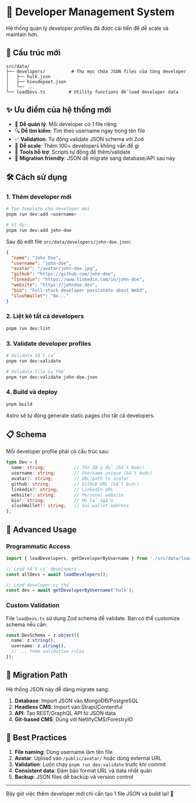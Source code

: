 # 🐬 Developer Management System

Hệ thống quản lý developer profiles đã được cải tiến để dễ scale và maintain hơn.

## 📁 Cấu trúc mới

```
src/data/
├── developers/          # Thư mục chứa JSON files của từng developer
│   ├── hulk.json
│   ├── hieudepoet.json
│   └── ...
└── loadDevs.ts         # Utility functions để load developer data
```

## ✨ Ưu điểm của hệ thống mới

- 🎯 **Dễ quản lý**: Mỗi developer có 1 file riêng
- 🔍 **Dễ tìm kiếm**: Tìm theo username ngay trong tên file
- ✅ **Validation**: Tự động validate JSON schema với Zod
- 🚀 **Dễ scale**: Thêm 100+ developers không vấn đề gì
- 🔧 **Tools hỗ trợ**: Scripts tự động để thêm/validate
- 📱 **Migration friendly**: JSON dễ migrate sang database/API sau này

## 🛠️ Cách sử dụng

### 1. Thêm developer mới

```bash
# Tạo template cho developer mới
pnpm run dev:add <username>

# Ví dụ:
pnpm run dev:add john-doe
```

Sau đó edit file `src/data/developers/john-doe.json`:

```json
{
  "name": "John Doe",
  "username": "john-doe",
  "avatar": "/avatar/john-doe.jpg",
  "github": "https://github.com/john-doe",
  "linkedin": "https://www.linkedin.com/in/john-doe",
  "website": "https://johndoe.dev",
  "bio": "Full-stack developer passionate about Web3",
  "slushWallet": "0x..."
}
```

### 2. Liệt kê tất cả developers

```bash
pnpm run dev:list
```

### 3. Validate developer profiles

```bash
# Validate tất cả
pnpm run dev:validate

# Validate file cụ thể
pnpm run dev:validate john-doe.json
```

### 4. Build và deploy

```bash
pnpm build
```

Astro sẽ tự động generate static pages cho tất cả developers.

## 📋 Schema

Mỗi developer profile phải có cấu trúc sau:

```typescript
type Dev = {
  name: string;           // Tên đầy đủ (bắt buộc)
  username: string;       // Username unique (bắt buộc)
  avatar?: string;        // URL/path to avatar
  github: string;         // GitHub URL (bắt buộc)
  linkedin?: string;      // LinkedIn URL
  website?: string;       // Personal website
  bio?: string;           // Mô tả ngắn
  slushWallet?: string;   // Sui wallet address
};
```

## 🔧 Advanced Usage

### Programmatic Access

```typescript
import { loadDevelopers, getDeveloperByUsername } from './src/data/loadDevs';

// Load tất cả developers
const allDevs = await loadDevelopers();

// Load developer cụ thể
const dev = await getDeveloperByUsername('hulk');
```

### Custom Validation

File `loadDevs.ts` sử dụng Zod schema để validate. Bạn có thể customize schema nếu cần:

```typescript
const DevSchema = z.object({
  name: z.string(),
  username: z.string(),
  // ... thêm validation rules
});
```

## 🚀 Migration Path

Hệ thống JSON này dễ dàng migrate sang:

1. **Database**: Import JSON vào MongoDB/PostgreSQL
2. **Headless CMS**: Import vào Strapi/Contentful  
3. **API**: Tạo REST/GraphQL API từ JSON data
4. **Git-based CMS**: Dùng với NetlifyCMS/ForestryIO

## 🎯 Best Practices

1. **File naming**: Dùng username làm tên file
2. **Avatar**: Upload vào `/public/avatar/` hoặc dùng external URL
3. **Validation**: Luôn chạy `pnpm run dev:validate` trước khi commit
4. **Consistent data**: Đảm bảo format URL và data nhất quán
5. **Backup**: JSON files dễ backup và version control

---

Bây giờ việc thêm developer mới chỉ cần tạo 1 file JSON và build lại! 🎉
